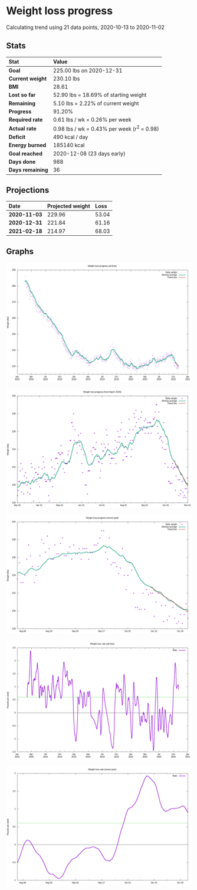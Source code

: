 # Weight loss progress

Calculating trend using 21 data points, 2020-10-13 to 2020-11-02

## Stats

Stat|Value
:-|:-
**Goal**|225.00 lbs on 2020-12-31
**Current weight**|230.10 lbs
**BMI**|28.61
**Lost so far**|52.90 lbs = 18.69% of starting weight
**Remaining**|5.10 lbs =  2.22% of current  weight
**Progress**|91.20%
**Required rate**|0.61 lbs / wk = 0.26% per week
**Actual rate**|0.98 lbs / wk = 0.43% per week  (r<sup>2</sup> = 0.98)
**Deficit**|490 kcal / day
**Energy burned**|185140 kcal
**Goal reached**|2020-12-08 (23 days early)
**Days done**|988
**Days remaining**|36

## Projections

Date|Projected weight|Loss
:-|:-|:-
**2020-11-03**|229.96|53.04
**2020-12-31**|221.84|61.16
**2021-02-18**|214.97|68.03

## Graphs

![](weight-graph-alltime.png)

![](weight-graph-covid.png)

![](weight-graph-recent.png)

![](rate-graph-alltime.png)

![](rate-graph-recent.png)
